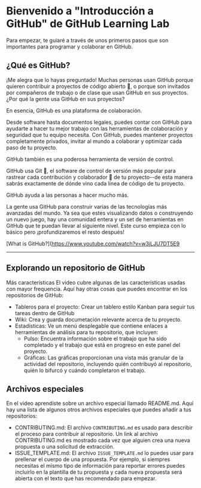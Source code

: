 Bienvenido a "Introducción a GitHub" de GitHub Learning Lab
============================================================


Para empezar, te guiaré a través de unos primeros pasos que son importantes para programar y colaborar en GitHub.

¿Qué es GitHub?
---------------

¡Me alegra que lo hayas preguntado! Muchas personas usan GitHub porque quieren contribuir a proyectos de código abierto 📖, o porque son invitados por compañeros de trabajo o de clase que usan GitHub en sus proyectos. ¿Por qué la gente usa GitHub en sus proyectos?

En esencia, GitHub es una plataforma de colaboración.

Desde software hasta documentos legales, puedes contar con GitHub para ayudarte a hacer tu mejor trabajo con las herramientas de colaboración y seguridad que tu equipo necesita. Con GitHub, puedes mantener proyectos completamente privados, invitar al mundo a colaborar y optimizar cada paso de tu proyecto.

GitHub también es una poderosa herramienta de versión de control.

GitHub usa Git 📖, el software de control de versión más popular para rastrear cada contribución y colaborador 📖 de tu proyecto--de esta manera sabrás exactamente de dónde vino cada línea de código de tu proyecto.

GitHub ayuda a las personas a hacer mucho más.

La gente usa GitHub para construir varias de las tecnologías más avanzadas del mundo. Ya sea que estes visualizando datos o construyendo un nuevo juego, hay una comunidad entera y un set de herramientas en GitHub que te puedan llevar al siguiente nivel. Este curso empieza con lo básico pero ¡profundizaremos el resto después!

[What is GitHub?](https://www.youtube.com/watch?v=w3jLJU7DT5E9

------

Explorando un repositorio de GitHub
-----------------------------------

Más características
El video cubre algunas de las características usadas con mayor frequencia. Aquí hay otras cosas que puedes encontrar en los repositorios de GitHub:

* Tableros para el proyecto: Crear un tablero estilo Kanban para seguir tus tareas dentro de GitHub
* Wiki: Crea y guarda documetación relevante acerca de tu proyecto.
* Estadísticas: Ve un menú desplegable que contiene enlaces a herramientas de análisis para tu repositorio, que incluyen:
  * Pulso: Encuentra información sobre el trabajo que ha sido completado y el trabajo que está en progreso en este panel del proyecto.
  * Gráficas: Las gráficas proporcionan una vista más granular de la actividad del repositorio, incluyendo quién contribuyó al repositorio, quién lo bifurcó y cuándo completaron el trabajo.

Archivos especiales
--------

En el video aprendiste sobre un archivo especial llamado README.md. Aquí hay una lista de algunos otros archivos especiales que puedes añadir a tus repositorios:

* CONTRIBUTING.md: El archivo `CONTRIBUTING.md` es usado para describir el proceso para contribuir al repositorio. Un link al archivo CONTRIBUTING.md es mostrado cada vez que alguien crea una nueva propuesta o una solicitud de extracción.
* ISSUE_TEMPLATE.md: El archivo `ISSUE_TEMPLATE.md` lo puedes usar para prellenar el cuerpo de una propuesta. Por ejemplo, si siempres necesitas el mismo tipo de información para reportar errores puedes incluirlo en la plantilla de tu propuesta y cada nueva propuesta será abierta con el texto que has recomendado para empezar.
